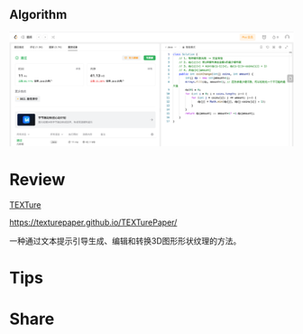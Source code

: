 ## Algorithm

![ianxiao-2023-09-03-lc.png](../../../images/temp/ianxiao-2023-09-03-lc.png)

# Review

[TEXTure](https://arxiv.org/pdf/2302.01721.pdf)

https://texturepaper.github.io/TEXTurePaper/

一种通过文本提示引导生成、编辑和转换3D图形形状纹理的方法。

# Tips


# Share
